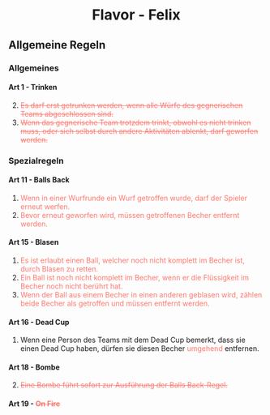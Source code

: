 <h1 align=center>Flavor - Felix</h1>

## Allgemeine Regeln

### Allgemeines

#### Art 1 - Trinken

2. <span style="color:rgb(253, 119, 110)"><del>Es darf erst getrunken werden, wenn alle Würfe des gegnerischen Teams abgeschlossen sind.</del></span>
3. <span style="color:rgb(253, 119, 110)"><del>Wenn das gegnerische Team trotzdem trinkt, obwohl es nicht trinken muss, oder sich selbst durch andere Aktivitäten ablenkt, darf geworfen werden.</del></span>

### Spezialregeln

#### Art 11 - Balls Back

1. <span style="color:rgb(253, 119, 110)">Wenn in einer Wurfrunde ein Wurf getroffen wurde, darf der Spieler erneut werfen.</span>
2. <span style="color:rgb(253, 119, 110)">Bevor erneut geworfen wird, müssen getroffenen Becher entfernt werden.</span>

#### Art 15 - Blasen

1. <span style="color:rgb(253, 119, 110)">Es ist erlaubt einen Ball, welcher noch nicht komplett im Becher ist, durch Blasen zu retten.</span>
2. <span style="color:rgb(253, 119, 110)">Ein Ball ist noch nicht komplett im Becher, wenn er die Flüssigkeit im Becher noch nicht berührt hat.</span>
3. <span style="color:rgb(253, 119, 110)">Wenn der Ball aus einem Becher in einen anderen geblasen wird, zählen beide Becher als getroffen und müssen entfernt werden.</span>

#### Art 16 - Dead Cup

1. Wenn eine Person des Teams mit dem Dead Cup bemerkt, dass sie einen Dead Cup haben, dürfen sie diesen Becher <span style="color:rgb(253, 119, 110)">umgehend</span> entfernen.

#### Art 18 - Bombe

2. <span style="color:rgb(253, 119, 110)"><del>Eine Bombe führt sofort zur Ausführung der Balls Back-Regel.</del></span>

#### Art 19 - <span style="color:rgb(253, 119, 110)"><del>On Fire</del></span>